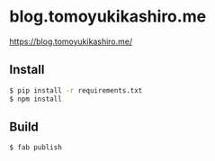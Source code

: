 # blog.tomoyukikashiro.me

https://blog.tomoyukikashiro.me/

## Install

```bash
$ pip install -r requirements.txt
$ npm install
```

## Build

```bash
$ fab publish
```

